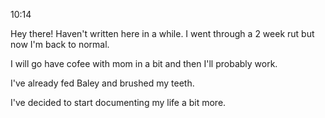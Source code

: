 10:14

Hey there! Haven't written here in a while. I went through a 2 week rut but now I'm back to normal.

I will go have cofee with mom in a bit and then I'll probably work.

I've already fed Baley and brushed my teeth.

I've decided to start documenting my life a bit more.